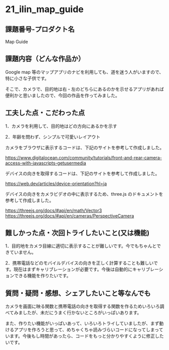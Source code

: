 # 21_ilin_map_guide
## 課題番号-プロダクト名

Map Guide

## 課題内容（どんな作品か）

Google map 等のマップアプリのナビを利用しても、道を迷う人がいますので、特に小さな子供です。

そこで、カメラで、目的地は右・左のどちらにあるのかを示せるアプリがあれば便利かと思いましたので、今回の作品を作ってみました。


## 工夫した点・こだわった点

1．カメラを利用して、目的地はどの方向にあるかを示す

2．年齢を問わず、シンプルで可愛いレイアウト


カメラをブラウザに表示するコードは、下記のサイトを参考して作成しました。

https://www.digitalocean.com/community/tutorials/front-and-rear-camera-access-with-javascripts-getusermedia


デバイスの向きを取得するコードは、下記のサイトを参考して作成しました。

https://web.dev/articles/device-orientation?hl=ja


デバイスの向きをカメラビデオの中に表示するため、three.js のドキュメントを参考して作成しました。

https://threejs.org/docs/#api/en/math/Vector3
https://threejs.org/docs/#api/en/cameras/PerspectiveCamera


## 難しかった点・次回トライしたいこと(又は機能)

1．目的地をカメラ目線に適切に表示することが難しいです。今でもちゃんとできていません。

2．携帯電話などのモバイルデバイスの向きを正しく計算することも難しいです。現在はまずキャリブレーションが必要です。今後は自動的にキャリブレーションできる機能を作りたいです。


## 質問・疑問・感想、シェアしたいこと等なんでも

カメラを画面に映る関数と携帯電話の向きを取得する関数を作るためいろいろ調べてみましたが、未だにうまく行かないところがいっぱいあります。

また、作りたい機能がいっぱいあって、いろいろトライしていましたが、まず動けるアプリを作ろうと思って、めちゃくちゃ読みづらいコードになってしまっています。今後もし時間があったら、コードをもっと分かりやすくように修正したいです。
